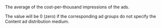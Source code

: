 The average of the cost-per-thousand impressions of the ads.

The value will be 0 (zero) if the corresponding ad groups do not specify the Content ad distribution medium.


